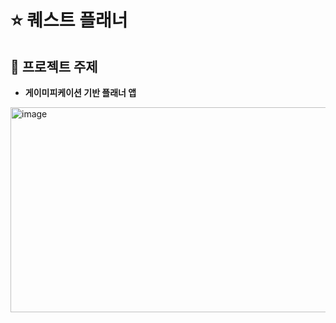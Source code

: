 # ⭐ 퀘스트 플래너

## 🚀 프로젝트 주제
- **게이미피케이션 기반 플래너 앱**

<img width="837" height="328" alt="image" src="https://github.com/user-attachments/assets/ac7c8ba6-65eb-4603-af3a-02353470690b" />
